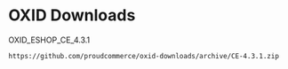 OXID Downloads
==============

OXID_ESHOP_CE_4.3.1

	https://github.com/proudcommerce/oxid-downloads/archive/CE-4.3.1.zip
